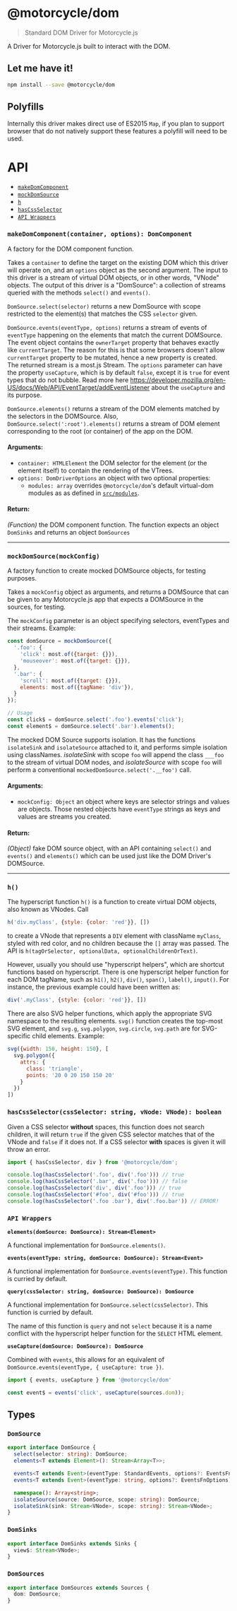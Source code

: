 # @motorcycle/dom

> Standard DOM Driver for Motorcycle.js

A Driver for Motorcycle.js built to interact with the DOM.

## Let me have it!
```sh
npm install --save @motorcycle/dom
```

## Polyfills

Internally this driver makes direct use of ES2015 `Map`, if you plan to support
browser that do not natively support these features a polyfill will need to be
used.

# API

- [`makeDomComponent`](#makeDomComponent)
- [`mockDomSource`](#mockDomSource)
- [`h`](#h)
- [`hasCssSelector`](#hasCssSelector)
- [`API Wrappers`](#api-wrappers)

### <a id="makeDomDriver"></a> `makeDomComponent(container, options): DomComponent`

A factory for the DOM component function.

Takes a `container` to define the target on the existing DOM which this
driver will operate on, and an `options` object as the second argument. The
input to this driver is a stream of virtual DOM objects, or in other words,
"VNode" objects. The output of this driver is a "DomSource": a
collection of streams queried with the methods `select()` and `events()`.

`DomSource.select(selector)` returns a new DomSource with scope restricted to
the element(s) that matches the CSS `selector` given.

`DomSource.events(eventType, options)` returns a stream of events of
`eventType` happening on the elements that match the current DOMSource. The
event object contains the `ownerTarget` property that behaves exactly like
`currentTarget`. The reason for this is that some browsers doesn't allow
`currentTarget` property to be mutated, hence a new property is created. The
returned stream is a most.js Stream. The `options` parameter can have the
property `useCapture`, which is by default `false`, except it is `true` for
event types that do not bubble. Read more here
https://developer.mozilla.org/en-US/docs/Web/API/EventTarget/addEventListener
about the `useCapture` and its purpose.

`DomSource.elements()` returns a stream of the DOM elements matched by the
selectors in the DOMSource. Also, `DomSource.select(':root').elements()`
returns a stream of DOM element corresponding to the root (or container) of
the app on the DOM.

#### Arguments:

- `container: HTMLElement` the DOM selector for the element (or the element itself) to contain the rendering of the VTrees.
- `options: DomDriverOptions` an object with two optional properties:
  - `modules: array` overrides `@motorcycle/dom`'s default virtual-dom modules as
    as defined in [`src/modules`](./src/modules).

#### Return:

*(Function)* the DOM component function. The function expects an object `DomSinks`
and returns an object `DomSources`

- - -

### <a id="mockDomSource"></a> `mockDomSource(mockConfig)`

A factory function to create mocked DOMSource objects, for testing purposes.

Takes a `mockConfig` object as arguments, and returns
a DOMSource that can be given to any Motorcycle.js app that expects a DOMSource in
the sources, for testing.

The `mockConfig` parameter is an object specifying selectors, eventTypes and
their streams. Example:

```js
const domSource = mockDomSource({
  '.foo': {
    'click': most.of({target: {}}),
    'mouseover': most.of({target: {}}),
  },
  '.bar': {
    'scroll': most.of({target: {}}),
    elements: most.of({tagName: 'div'}),
  }
});

// Usage
const click$ = domSource.select('.foo').events('click');
const element$ = domSource.select('.bar').elements();
```

The mocked DOM Source supports isolation. It has the functions `isolateSink`
and `isolateSource` attached to it, and performs simple isolation using
classNames. *isolateSink* with scope `foo` will append the class `___foo` to
the stream of virtual DOM nodes, and *isolateSource* with scope `foo` will
perform a conventional `mockedDomSource.select('.__foo')` call.

#### Arguments:

- `mockConfig: Object` an object where keys are selector strings and values are objects. Those nested objects have `eventType` strings as keys
and values are streams you created.

#### Return:

*(Object)* fake DOM source object, with an API containing `select()` and `events()` and `elements()` which can be used just like the DOM Driver's
DOMSource.

- - -

### <a id="h"></a> `h()`

The hyperscript function `h()` is a function to create virtual DOM objects,
also known as VNodes. Call

```js
h('div.myClass', {style: {color: 'red'}}, [])
```

to create a VNode that represents a `DIV` element with className `myClass`,
styled with red color, and no children because the `[]` array was passed. The
API is `h(tagOrSelector, optionalData, optionalChildrenOrText)`.

However, usually you should use "hyperscript helpers", which are shortcut
functions based on hyperscript. There is one hyperscript helper function for
each DOM tagName, such as `h1()`, `h2()`, `div()`, `span()`, `label()`,
`input()`. For instance, the previous example could have been written
as:

```js
div('.myClass', {style: {color: 'red'}}, [])
```

There are also SVG helper functions, which apply the appropriate SVG
namespace to the resulting elements. `svg()` function creates the top-most
SVG element, and `svg.g`, `svg.polygon`, `svg.circle`, `svg.path` are for
SVG-specific child elements. Example:

```js
svg({width: 150, height: 150}, [
  svg.polygon({
    attrs: {
      class: 'triangle',
      points: '20 0 20 150 150 20'
    }
  })
])
```

### <a id="hasCssSelector"></a> `hasCssSelector(cssSelector: string, vNode: VNode): boolean`

Given a CSS selector **without** spaces, this function does not search children, it
will return `true` if the given CSS selector matches that of the VNode and `false`
if it does not. If a CSS selector **with** spaces is given it will throw an error.

```typescript
import { hasCssSelector, div } from '@motorcycle/dom';

console.log(hasCssSelector('.foo', div('.foo'))) // true
console.log(hasCssSelector('.bar', div('.foo'))) // false
console.log(hasCssSelector('div', div('.foo'))) // true
console.log(hasCssSelector('#foo', div('#foo'))) // true
console.log(hasCssSelector('.foo .bar'), div('.foo.bar')) // ERROR!
```

### <a id="api-wrappers"></a> `API Wrappers`

**`elements(domSource: DomSource): Stream<Element>`**

A functional implementation for `DomSource.elements()`.

**`events(eventType: string, domSource: DomSource): Stream<Event>`**

A functional implementation for `DomSource.events(eventType)`. This function is
curried by default.

**`query(cssSelector: string, domSource: DomSource): DomSource`**

A functional implementation for `DomSource.select(cssSelector)`. This function is
curried by default.

The name of this function is `query` and not `select` because it is a name conflict
with the hyperscript helper function for the `SELECT` HTML element.

**`useCapture(domSource: DomSource): DomSource`**

Combined with `events`, this allows for an equivalent of
`DomSource.events(eventType, { useCapture: true })`.

```typescript
import { events, useCapture } from '@motorcycle/dom'

const event$ = events('click', useCapture(sources.dom));
```

## Types

### `DomSource`

```typescript
export interface DomSource {
  select(selector: string): DomSource;
  elements<T extends Element>(): Stream<Array<T>>;

  events<T extends Event>(eventType: StandardEvents, options?: EventsFnOptions): Stream<T>;
  events<T extends Event>(eventType: string, options?: EventsFnOptions): Stream<T>;

  namespace(): Array<string>;
  isolateSource(source: DomSource, scope: string): DomSource;
  isolateSink(sink: Stream<VNode>, scope: string): Stream<VNode>;
}
```

### `DomSinks`

```typescript
export interface DomSinks extends Sinks {
  view$: Stream<VNode>;
}
```

### `DomSources`
```typescript
export interface DomSources extends Sources {
  dom: DomSource;
}
```